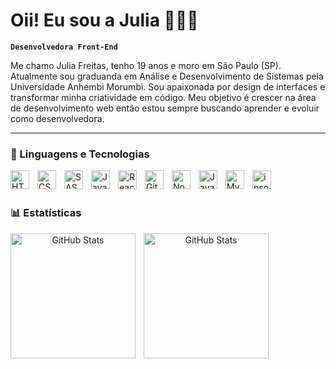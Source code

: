 # Oii! Eu sou a Julia 👩🏻‍💻

**`Desenvolvedora Front-End`**

Me chamo Julia Freitas, tenho 19 anos e moro em São Paulo (SP). Atualmente sou graduanda em Análise e Desenvolvimento de Sistemas pela Universidade Anhembi Morumbi. Sou apaixonada por design de interfaces e transformar minha criatividade em código. Meu objetivo é crescer na área de desenvolvimento web então estou sempre buscando aprender e evoluir como desenvolvedora.

---

### 🤖 Linguagens e Tecnologias


<img
    align="left" 
    alt="HTML"
    title="HTML" 
    width="30px" 
    style="padding-right: 10px;"
    src="https://cdn.jsdelivr.net/gh/devicons/devicon@latest/icons/html5/html5-original.svg" 
/>

<img 
    align="left" 
    alt="CSS"
    title="CSS" 
    width="30px"
    style="padding-right: 10px;"
    src="https://cdn.jsdelivr.net/gh/devicons/devicon@latest/icons/css3/css3-original.svg" 
/>
<img 
    align="left" 
    alt="SASS"
    title="SASS" 
    width="30px"
    style="padding-right: 10px;"
    src="https://cdn.jsdelivr.net/gh/devicons/devicon@latest/icons/sass/sass-original.svg" 
/>

<img 
    align="left" 
    alt="JavaScript"
    title="JavaScript" 
    width="30px"
    style="padding-right: 10px;"
    src="https://cdn.jsdelivr.net/gh/devicons/devicon@latest/icons/javascript/javascript-original.svg" 
/>


<img
    align="left" 
    alt="React"
    title="React" 
    width="30px"
    style="padding-right: 10px;"
    src="https://cdn.jsdelivr.net/gh/devicons/devicon@latest/icons/react/react-original.svg" 
/>

<img 
    align="left" 
    alt="Git"
    title="Git" 
    width="30px"
    style="padding-right: 10px;"
    src="https://cdn.jsdelivr.net/gh/devicons/devicon@latest/icons/git/git-original.svg" 
/>


<img
    align="left" 
    alt="NodeJs"
    title="NodeJs" 
    width="30px"
    style="padding-right: 10px;"
    src="https://cdn.jsdelivr.net/gh/devicons/devicon@latest/icons/nodejs/nodejs-original.svg"
/>


<img 
    align="left" 
    alt="Java"
    title="Java" 
    width="30px"
    style="padding-right: 10px;"
    src="https://cdn.jsdelivr.net/gh/devicons/devicon@latest/icons/java/java-original.svg" 
/>


<img 
    align="left" 
    alt="MySQL"
    title="MySQL" 
    width="30px"
    style="padding-right: 10px;"
    src="https://cdn.jsdelivr.net/gh/devicons/devicon@latest/icons/mysql/mysql-original.svg" 
/>


<img
    align="left" 
    alt="insomnia"
    title="insomnia" 
    width="30px"
    style="padding-right: 10px;"
    src="https://cdn.jsdelivr.net/gh/devicons/devicon@latest/icons/insomnia/insomnia-original.svg" 
/>

<br>
<br>

### 📊 Estatísticas

<div align="center">
<img 
    align="left" 
    alt="GitHub Stats" 
    height="200"
    style="padding-right: 10px;"
    src="https://github-readme-stats.vercel.app/api?username=julia1923&show_icons=true&theme=dracula&include_all_commits=true&locale=pt-br" 
/>

<img 
    align="left" 
    alt="GitHub Stats" 
    height="200"
    style="padding-right: 10px;"
    src="https://github-readme-stats.vercel.app/api/top-langs/?username=julia1923&theme=dracula&locale=pt-br&layout=compact" 
/>
</div>
